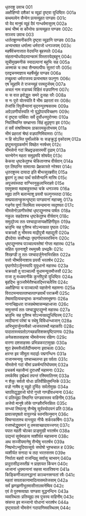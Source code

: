 धृतराष्ट्र उवाच	001  
अक्षौहिण्यो दशैकां च व्यूढां दृष्ट्वा युधिष्ठिरः	001a  
कथमल्पेन सैन्येन प्रत्यव्यूहत पाण्डवः	001c  
यो वेद मानुषं व्यूहं दैवं गान्धर्वमासुरम्	002a  
कथं भीष्मं स कौन्तेयः प्रत्यव्यूहत पाण्डवः	002c  
सञ्जय उवाच	003  
धार्तराष्ट्राण्यनीकानि दृष्ट्वा व्यूढानि पाण्डवः	003a  
अभ्यभाषत धर्मात्मा धर्मराजो धनञ्जयम्	003c  
महर्षेर्वचनात्तात वेदयन्ति बृहस्पतेः	004a  
संहतान्योधयेदल्पान्कामं विस्तारयेद्बहून्	004c  
सूचीमुखमनीकं स्यादल्पानां बहुभिः सह	005a  
अस्माकं च तथा सैन्यमल्पीयः सुतरां परैः	005c  
एतद्वचनमाज्ञाय महर्षेर्व्यूह पाण्डव	006a  
तच्छ्रुत्वा धर्मराजस्य प्रत्यभाषत फल्गुणः	006c  
एष व्यूहामि ते राजन्व्यूहं परमदुर्जयम्	007a  
अचलं नाम वज्राख्यं विहितं वज्रपाणिना	007c  
यः स वात इवोद्धूतः समरे दुःसहः परैः	008a  
स नः पुरो योत्स्यति वै भीमः प्रहरतां वरः	008c  
तेजांसि रिपुसैन्यानां मृद्नन्पुरुषसत्तमः	009a  
अग्रेऽग्रणीर्यास्यति नो युद्धोपायविचक्षणः	009c  
यं दृष्ट्वा पार्थिवाः सर्वे दुर्योधनपुरोगमाः	010a  
निवर्तिष्यन्ति सम्भ्रान्ताः सिंहं क्षुद्रमृगा इव	010c  
तं सर्वे संश्रयिष्यामः प्राकारमकुतोभयम्	011a  
भीमं प्रहरतां श्रेष्ठं वज्रपाणिमिवामराः	011c  
न हि सोऽस्ति पुमाँल्लोके यः सङ्क्रुद्धं वृकोदरम्	012a  
द्रष्टुमत्युग्रकर्माणं विषहेत नरर्षभम्	012c  
भीमसेनो गदां बिभ्रद्वज्रसारमयीं दृढाम्	013a  
चरन्वेगेन महता समुद्रमपि शोषयेत्	013c  
केकया धृष्टकेतुश्च चेकितानश्च वीर्यवान्	014a  
एत तिष्ठन्ति सामात्याः प्रेक्षकास्ते नरेश्वर	014c  
धृतराष्ट्रस्य दायादा इति बीभत्सुरब्रवीत्	015a  
ब्रुवाणं तु तथा पार्थं सर्वसैन्यानि मारिष	015c  
अपूजयंस्तदा वाग्भिरनुकूलाभिराहवे	015e  
एवमुक्त्वा महाबाहुस्तथा चक्रे धनञ्जयः	016a  
व्यूह्य तानि बलान्याशु प्रययौ फल्गुनस्तदा	016c  
सम्प्रयातान्कुरून्दृष्ट्वा पाण्डवानां महाचमूः	017a  
गङ्गेव पूर्णा स्तिमिता स्यन्दमाना व्यदृश्यत	017c  
भीमसेनोऽग्रणीस्तेषां धृष्टद्युम्नश्च पार्षतः	018a  
नकुलः सहदेवश्च धृष्टकेतुश्च वीर्यवान्	018c  
समुद्योज्य ततः पश्चाद्राजाप्यक्षौहिणीवृतः	019a  
भ्रातृभिः सह पुत्रैश्च सोऽभ्यरक्षत पृष्ठतः	019c  
चक्ररक्षौ तु भीमस्य माद्रीपुत्रौ महाद्युती	020a  
द्रौपदेयाः ससौभद्राः पृष्ठगोपास्तरस्विनः	020c  
धृष्टद्युम्नश्च पाञ्चाल्यस्तेषां गोप्ता महारथः	021a  
सहितः पृतनाशूरै रथमुख्यैः प्रभद्रकैः	021c  
शिखण्डी तु ततः पश्चादर्जुनेनाभिरक्षितः	022a  
यत्तो भीष्मविनाशाय प्रययौ भरतर्षभ	022c  
पृष्ठगोपोऽर्जुनस्यापि युयुधानो महारथः	023a  
चक्ररक्षौ तु पाञ्चाल्यौ युधामन्यूत्तमौजसौ	023c  
राजा तु मध्यमानीके कुन्तीपुत्रो युधिष्ठिरः	024a  
बृहद्भिः कुञ्जरैर्मत्तैश्चलद्भिरचलैरिव	024c  
अक्षौहिण्या च पाञ्चाल्यो यज्ञसेनो महामनाः	025a  
विराटमन्वयात्पश्चात्पाण्डवार्थे पराक्रमी	025c  
तेषामादित्यचन्द्राभाः कनकोत्तमभूषणाः	026a  
नानाचिह्नधरा राजन्रथेष्वासन्महाध्वजाः	026c  
समुत्सर्प्य ततः पश्चाद्धृष्टद्युम्नो महारथः	027a  
भ्रातृभिः सह पुत्रैश्च सोऽभ्यरक्षद्युधिष्ठिरम्	027c  
त्वदीयानां परेषां च रथेषु विविधान्ध्वजान्	028a  
अभिभूयार्जुनस्यैको ध्वजस्तस्थौ महाकपिः	028c  
पादातास्त्वग्रतोऽगच्छन्नसिशक्त्यृष्टिपाणयः	029a  
अनेकशतसाहस्रा भीमसेनस्य रक्षिणः	029c  
वारणा दशसाहस्राः प्रभिन्नकरटामुखाः	030a  
शूरा हेममयैर्जालैर्दीप्यमाना इवाचलाः	030c  
क्षरन्त इव जीमूता मदार्द्राः पद्मगन्धिनः	031a  
राजानमन्वयुः पश्चाच्चलन्त इव पर्वताः	031c  
भीमसेनो गदां भीमां प्रकर्षन्परिघोपमाम्	032a  
प्रचकर्ष महत्सैन्यं दुराधर्षो महामनाः	032c  
तमर्कमिव दुष्प्रेक्ष्यं तपन्तं रश्मिमालिनम्	033a  
न शेकुः सर्वतो योधाः प्रतिवीक्षितुमन्तिके	033c  
वज्रो नामैष तु व्यूहो दुर्भिदः सर्वतोमुखः	034a  
चापविद्युद्ध्वजो घोरो गुप्तो गाण्डीवधन्वना	034c  
यं प्रतिव्यूह्य तिष्ठन्ति पाण्डवास्तव वाहिनीम्	035a  
अजेयो मानुषे लोके पाण्डवैरभिरक्षितः	035c  
सन्ध्यां तिष्ठत्सु सैन्येषु सूर्यस्योदयनं प्रति	036a  
प्रावात्सपृषतो वायुरनभ्रे स्तनयित्नुमान्	036c  
विष्वग्वाताश्च वान्त्युग्रा नीचैः शर्करकर्षिणः	037a  
रजश्चोद्धूयमानं तु तमसाच्छादयज्जगत्	037c  
पपात महती चोल्का प्राङ्मुखी भरतर्षभ	038a  
उद्यन्तं सूर्यमाहत्य व्यशीर्यत महास्वना	038c  
अथ सज्जीयमानेषु सैन्येषु भरतर्षभ	039a  
निष्प्रभोऽभ्युदियात्सूर्यः सघोषो भूश्चचाल ह	039c  
व्यशीर्यत सनादा च तदा भरतसत्तम	039e  
निर्घाता बहवो राजन्दिक्षु सर्वासु चाभवन्	040a  
प्रादुरासीद्रजस्तीव्रं न प्राज्ञायत किंचन	040c  
ध्वजानां धूयमानानां सहसा मातरिश्वना	041a  
किङ्किणीजालनद्धानां काञ्चनस्रग्वतां रवैः	041c  
महतां सपताकानामादित्यसमतेजसाम्	042a  
सर्वं झणझणीभूतमासीत्तालवनेष्विव	042c  
एवं ते पुरुषव्याघ्राः पाण्डवा युद्धनन्दिनः	043a  
व्यवस्थिताः प्रतिव्यूह्य तव पुत्रस्य वाहिनीम्	043c  
स्रंसन्त इव मज्जानो योधानां भरतर्षभ	044a  
दृष्ट्वाग्रतो भीमसेनं गदापाणिमवस्थितम्	044c  
